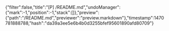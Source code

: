 {"filter":false,"title":"[P] /README.md","undoManager":{"mark":-1,"position":-1,"stack":[]},"preview":{"path":"/README.md","previewer":"preview.markdown"},"timestamp":1470781888788,"hash":"da39a3ee5e6b4b0d3255bfef95601890afd80709"}